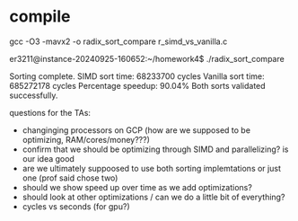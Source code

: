 # compile
gcc -O3 -mavx2 -o radix_sort_compare r_simd_vs_vanilla.c


er3211@instance-20240925-160652:~/homework4$ ./radix_sort_compare

Sorting complete.
SIMD sort time: 68233700 cycles
Vanilla sort time: 685272178 cycles
Percentage speedup: 90.04%
Both sorts validated successfully. 



questions for the TAs:
- changinging processors on GCP (how are we supposed to be optimizing, RAM/cores/money???)
- confirm that we should be optimizing through SIMD and parallelizing? is our idea good
- are we ultimately suppoosed to use both sorting implemtations or just one (prof said chose two)
- should we show speed up over time as we add optimizations?
- should look at other optimizations / can we do a little bit of everything?
- cycles vs seconds (for gpu?)
